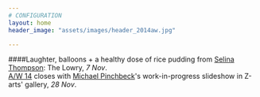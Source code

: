 ```yaml
---
# CONFIGURATION
layout: home
header_image: "assets/images/header_2014aw.jpg"

---
```

####Laughter, balloons + a healthy dose of rice pudding from [Selina Thompson](/current/2014-autumnwinter/thompson): The Lowry, *7 Nov*.<br>[A/W 14](/current/2014-autumnwinter) closes with [Michael Pinchbeck](/current/2014-autumnwinter/pinchbeck)'s work-in-progress slideshow in Z-arts' gallery, *28 Nov*.
